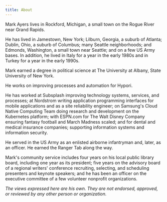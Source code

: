 ```yaml
---
title: About
---
```


<!-- markdownlint-disable MD041 -->

Mark Ayers lives in Rockford, Michigan, a small town on the Rogue River near Grand Rapids.

He has lived in Jamestown, New York; Lilburn, Georgia, a suburb of Atlanta; Dublin, Ohio, a suburb of Columbus; many Seattle neighborhoods; and Edmonds, Washington, a small town near Seattle; and on a few US Army bases. In addition, he lived in Italy for a year in the early 1980s and in Turkey for a year in the early 1990s.

Mark earned a degree in political science at The University at Albany, State University of New York.

He works on improving processes and automation for Hypori.

He has worked at Subsplash improving technology systems, services, and processes; at Nordstrom writing application programming interfaces for mobile applications and as a site reliability engineer; on Samsung's Cloud Native Computing Team doing research and development on the Kubernetes platform; with ESPN.com for The Walt Disney Company ensuring fantasy football and March Madness scaled; and for dental and medical insurance companies; supporting information systems and information security.

He served in the US Army as an enlisted airborne infantryman and, later, as an officer. He earned the Ranger Tab along the way.

Mark's community service includes four years on his local public library board, including one year as its president; five years on the advisory board of a regional writers' conference recruiting, selecting, and scheduling presenters and keynote speakers; and he has been an officer on the executive committee of a few volunteer nonprofit organizations.

_The views expressed here are his own. They are not endorsed, approved, or reviewed by any other person or organization._
